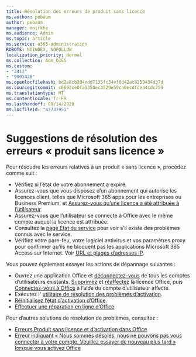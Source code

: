 ```yaml
---
title: Résolution des erreurs de produit sans licence
ms.author: pebaum
author: pebaum
manager: mnirkhe
ms.audience: Admin
ms.topic: article
ms.service: o365-administration
ROBOTS: NOINDEX, NOFOLLOW
localization_priority: Normal
ms.collection: Adm_O365
ms.custom:
- "3412"
- "9001428"
ms.openlocfilehash: bd2e8cb204edd7135fc34ef0d42ac8259434d37d
ms.sourcegitcommit: c6692ce0fa1358ec3529e59ca0ecdfdea4cdc759
ms.translationtype: MT
ms.contentlocale: fr-FR
ms.lasthandoff: 09/14/2020
ms.locfileid: "47737951"
---
```

# <a name="suggestions-for-solving-unlicensed-product-errors"></a>Suggestions de résolution des erreurs « produit sans licence »

Pour résoudre les erreurs relatives à un produit « sans licence », procédez comme suit :

- Vérifiez si l’état de votre abonnement a expiré.
- Assurez-vous que vous disposez d’un abonnement qui autorise les licences client, telles que Microsoft 365 apps pour les entreprises ou Business Premium, et [Assurez-vous qu’une licence a été attribuée à l’utilisateur](https://docs.microsoft.com/microsoft-365/admin/add-users/add-users). 
- Assurez-vous que l’utilisateur se connecte à Office avec le même compte auquel la licence est attribuée.
- Consultez la [page État du service](https://docs.microsoft.com/office365/enterprise/view-service-health) pour voir s’il existe des problèmes connus avec le service.
- Vérifiez votre pare-feu, votre logiciel antivirus et vos paramètres proxy pour confirmer qu’ils ne bloquent pas les applications Microsoft 365 Access sur Internet. Voir [URL et plages d’adresses IP](https://docs.microsoft.com/office365/enterprise/urls-and-ip-address-ranges).

Vous pouvez également essayer les actions de dépannage suivantes : 

- Ouvrez une application Office et [déconnectez-vous](https://support.office.com/article/5a20dc11-47e9-4b6f-945d-478cb6d92071) de tous les comptes d’utilisateurs existants. [Supprimez](https://docs.microsoft.com/microsoft-365/admin/manage/remove-licenses-from-users) et [réaffectez](https://docs.microsoft.com/microsoft-365/admin/manage/assign-licenses-to-users) la licence Office, puis [Connectez-vous à Office](https://support.office.com/article/628ea040-f265-49de-b986-be09c3ebf8a9) à l’aide du compte d’utilisateur affecté.
- Exécutez l' [utilitaire de résolution des problèmes d’activation](https://aka.ms/SARA-OfficeActivation-Alchemy).
- [Réinitialisez l’état d’activation d’Office](https://docs.microsoft.com/office365/troubleshoot/activation/reset-office-365-proplus-activation-state). 
- [Effectuer une réparation en ligne d’Office](https://support.office.com/Article/7821d4b6-7c1d-4205-aa0e-a6b40c5bb88b).

Pour d’autres solutions de résolution de problèmes, consultez : 

- [Erreurs Produit sans licence et d’activation dans Office](https://support.office.com/Article/0d23d3c0-c19c-4b2f-9845-5344fedc4380)
- [Erreur indiquant « Nous sommes désolés, nous ne pouvons pas vous connecter à votre compte. Veuillez essayer de nouveau plus tard » lorsque vous activez Office](https://docs.microsoft.com/office/troubleshoot/activation-installation/issue-when-activate-office-from-office-365)
